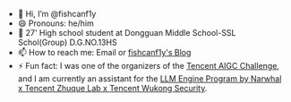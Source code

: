 - 👋 Hi, I’m @fishcanf1y
- 😄 Pronouns: he/him
- 🏫 27' High school student at Dongguan Middle School-SSL Schol(Group) D.G.NO.13HS
- 📫 How to reach me: Email or [fishcanf1y's Blog](https://RaffertyZheng.github.io/)
- ⚡ Fun fact: I was one of the organizers of the [Tencent AIGC Challenge](https://bbs.kanxue.com/thread-286577.htm), and I am currently an assistant for the [LLM Engine Program by Narwhal x Tencent Zhuque Lab x Tencent Wukong Security](https://securenexuslab.github.io/2025/07/16/LLM-engine-plan/).


